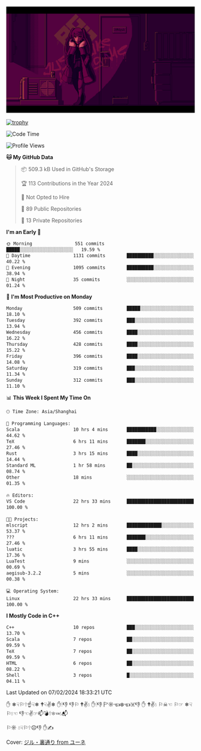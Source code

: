 ![](imgs/main.png)

[![trophy](https://github-profile-trophy.vercel.app/?username=NeilKleistGao&theme=dracula)](https://github.com/ryo-ma/github-profile-trophy)

<!--START_SECTION:waka-->
![Code Time](http://img.shields.io/badge/Code%20Time-607%20hrs%2051%20mins-blue)

![Profile Views](http://img.shields.io/badge/Profile%20Views-0-blue)

**🐱 My GitHub Data** 

> 📦 509.3 kB Used in GitHub's Storage 
 > 
> 🏆 113 Contributions in the Year 2024
 > 
> 🚫 Not Opted to Hire
 > 
> 📜 89 Public Repositories 
 > 
> 🔑 13 Private Repositories 
 > 
**I'm an Early 🐤** 

```text
🌞 Morning                551 commits         █████░░░░░░░░░░░░░░░░░░░░   19.59 % 
🌆 Daytime                1131 commits        ██████████░░░░░░░░░░░░░░░   40.22 % 
🌃 Evening                1095 commits        ██████████░░░░░░░░░░░░░░░   38.94 % 
🌙 Night                  35 commits          ░░░░░░░░░░░░░░░░░░░░░░░░░   01.24 % 
```
📅 **I'm Most Productive on Monday** 

```text
Monday                   509 commits         █████░░░░░░░░░░░░░░░░░░░░   18.10 % 
Tuesday                  392 commits         ███░░░░░░░░░░░░░░░░░░░░░░   13.94 % 
Wednesday                456 commits         ████░░░░░░░░░░░░░░░░░░░░░   16.22 % 
Thursday                 428 commits         ████░░░░░░░░░░░░░░░░░░░░░   15.22 % 
Friday                   396 commits         ████░░░░░░░░░░░░░░░░░░░░░   14.08 % 
Saturday                 319 commits         ███░░░░░░░░░░░░░░░░░░░░░░   11.34 % 
Sunday                   312 commits         ███░░░░░░░░░░░░░░░░░░░░░░   11.10 % 
```


📊 **This Week I Spent My Time On** 

```text
🕑︎ Time Zone: Asia/Shanghai

💬 Programming Languages: 
Scala                    10 hrs 4 mins       ███████████░░░░░░░░░░░░░░   44.62 % 
TeX                      6 hrs 11 mins       ███████░░░░░░░░░░░░░░░░░░   27.46 % 
Rust                     3 hrs 15 mins       ████░░░░░░░░░░░░░░░░░░░░░   14.44 % 
Standard ML              1 hr 58 mins        ██░░░░░░░░░░░░░░░░░░░░░░░   08.74 % 
Other                    18 mins             ░░░░░░░░░░░░░░░░░░░░░░░░░   01.35 % 

🔥 Editors: 
VS Code                  22 hrs 33 mins      █████████████████████████   100.00 % 

🐱‍💻 Projects: 
mlscript                 12 hrs 2 mins       █████████████░░░░░░░░░░░░   53.37 % 
???                      6 hrs 11 mins       ███████░░░░░░░░░░░░░░░░░░   27.46 % 
luatic                   3 hrs 55 mins       ████░░░░░░░░░░░░░░░░░░░░░   17.36 % 
LuaTest                  9 mins              ░░░░░░░░░░░░░░░░░░░░░░░░░   00.69 % 
aegisub-3.2.2            5 mins              ░░░░░░░░░░░░░░░░░░░░░░░░░   00.38 % 

💻 Operating System: 
Linux                    22 hrs 33 mins      █████████████████████████   100.00 % 
```

**I Mostly Code in C++** 

```text
C++                      10 repos            ███░░░░░░░░░░░░░░░░░░░░░░   13.70 % 
Scala                    7 repos             ██░░░░░░░░░░░░░░░░░░░░░░░   09.59 % 
TeX                      7 repos             ██░░░░░░░░░░░░░░░░░░░░░░░   09.59 % 
HTML                     6 repos             ██░░░░░░░░░░░░░░░░░░░░░░░   08.22 % 
Shell                    3 repos             █░░░░░░░░░░░░░░░░░░░░░░░░   04.11 % 
```




 Last Updated on 07/02/2024 18:33:21 UTC
<!--END_SECTION:waka-->

✋ ❄☟⚐🕆☝☟❄ 🕈☟✌❄ ✋🕯👎 👎⚐ 🕈✌💧 ✋🕯👎 🏱☼☜❄☜☠👎 ✋ 🕈✌💧 ⚐☠☜ ⚐☞ ❄☟⚐💧☜ 👎☜✌☞📫💣🕆❄☜💧📬

⚐☼ 💧☟⚐🕆☹👎 ✋✍

Cover: [ジル・裏通り from ユーネ](https://www.pixiv.net/artworks/62127066)
